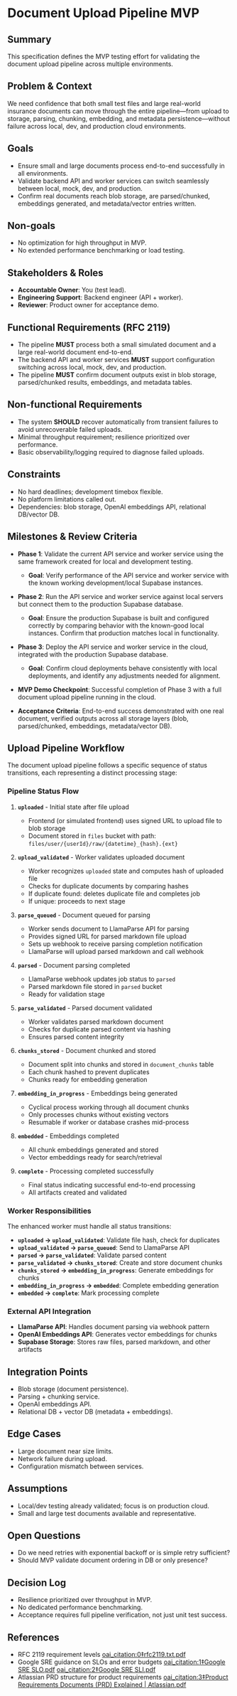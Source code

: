 # Document Upload Pipeline MVP

## Summary
This specification defines the MVP testing effort for validating the document upload pipeline across multiple environments.

## Problem & Context
We need confidence that both small test files and large real-world insurance documents can move through the entire pipeline—from upload to storage, parsing, chunking, embedding, and metadata persistence—without failure across local, dev, and production cloud environments.

## Goals
- Ensure small and large documents process end-to-end successfully in all environments.
- Validate backend API and worker services can switch seamlessly between local, mock, dev, and production.
- Confirm real documents reach blob storage, are parsed/chunked, embeddings generated, and metadata/vector entries written.

## Non-goals
- No optimization for high throughput in MVP.
- No extended performance benchmarking or load testing.

## Stakeholders & Roles
- **Accountable Owner**: You (test lead).
- **Engineering Support**: Backend engineer (API + worker).
- **Reviewer**: Product owner for acceptance demo.

## Functional Requirements (RFC 2119)
- The pipeline **MUST** process both a small simulated document and a large real-world document end-to-end.  
- The backend API and worker services **MUST** support configuration switching across local, mock, dev, and production.  
- The pipeline **MUST** confirm document outputs exist in blob storage, parsed/chunked results, embeddings, and metadata tables.  

## Non-functional Requirements
- The system **SHOULD** recover automatically from transient failures to avoid unrecoverable failed uploads.  
- Minimal throughput requirement; resilience prioritized over performance.  
- Basic observability/logging required to diagnose failed uploads.  

## Constraints
- No hard deadlines; development timebox flexible.  
- No platform limitations called out.  
- Dependencies: blob storage, OpenAI embeddings API, relational DB/vector DB.  

## Milestones & Review Criteria
- **Phase 1**: Validate the current API service and worker service using the same framework created for local and development testing.  
  - **Goal**: Verify performance of the API service and worker service with the known working development/local Supabase instances.  

- **Phase 2**: Run the API service and worker service against local servers but connect them to the production Supabase database.  
  - **Goal**: Ensure the production Supabase is built and configured correctly by comparing behavior with the known-good local instances. Confirm that production matches local in functionality.  

- **Phase 3**: Deploy the API service and worker service in the cloud, integrated with the production Supabase database.  
  - **Goal**: Confirm cloud deployments behave consistently with local deployments, and identify any adjustments needed for alignment.  

- **MVP Demo Checkpoint**: Successful completion of Phase 3 with a full document upload pipeline running in the cloud.  
- **Acceptance Criteria**: End-to-end success demonstrated with one real document, verified outputs across all storage layers (blob, parsed/chunked, embeddings, metadata/vector DB).  

## Upload Pipeline Workflow

The document upload pipeline follows a specific sequence of status transitions, each representing a distinct processing stage:

### Pipeline Status Flow

1. **`uploaded`** - Initial state after file upload
   - Frontend (or simulated frontend) uses signed URL to upload file to blob storage
   - Document stored in `files` bucket with path: `files/user/{userId}/raw/{datetime}_{hash}.{ext}`

2. **`upload_validated`** - Worker validates uploaded document
   - Worker recognizes `uploaded` state and computes hash of uploaded file
   - Checks for duplicate documents by comparing hashes
   - If duplicate found: deletes duplicate file and completes job
   - If unique: proceeds to next stage

3. **`parse_queued`** - Document queued for parsing
   - Worker sends document to LlamaParse API for parsing
   - Provides signed URL for parsed markdown file upload
   - Sets up webhook to receive parsing completion notification
   - LlamaParse will upload parsed markdown and call webhook

4. **`parsed`** - Document parsing completed
   - LlamaParse webhook updates job status to `parsed`
   - Parsed markdown file stored in `parsed` bucket
   - Ready for validation stage

5. **`parse_validated`** - Parsed document validated
   - Worker validates parsed markdown document
   - Checks for duplicate parsed content via hashing
   - Ensures parsed content integrity

6. **`chunks_stored`** - Document chunked and stored
   - Document split into chunks and stored in `document_chunks` table
   - Each chunk hashed to prevent duplicates
   - Chunks ready for embedding generation

7. **`embedding_in_progress`** - Embeddings being generated
   - Cyclical process working through all document chunks
   - Only processes chunks without existing vectors
   - Resumable if worker or database crashes mid-process

8. **`embedded`** - Embeddings completed
   - All chunk embeddings generated and stored
   - Vector embeddings ready for search/retrieval

9. **`complete`** - Processing completed successfully
   - Final status indicating successful end-to-end processing
   - All artifacts created and validated

### Worker Responsibilities

The enhanced worker must handle all status transitions:
- **`uploaded` → `upload_validated`**: Validate file hash, check for duplicates
- **`upload_validated` → `parse_queued`**: Send to LlamaParse API
- **`parsed` → `parse_validated`**: Validate parsed content
- **`parse_validated` → `chunks_stored`**: Create and store document chunks
- **`chunks_stored` → `embedding_in_progress`**: Generate embeddings for chunks
- **`embedding_in_progress` → `embedded`**: Complete embedding generation
- **`embedded` → `complete`**: Mark processing complete

### External API Integration

- **LlamaParse API**: Handles document parsing via webhook pattern
- **OpenAI Embeddings API**: Generates vector embeddings for chunks
- **Supabase Storage**: Stores raw files, parsed markdown, and other artifacts

## Integration Points
- Blob storage (document persistence).  
- Parsing + chunking service.  
- OpenAI embeddings API.  
- Relational DB + vector DB (metadata + embeddings).  

## Edge Cases
- Large document near size limits.  
- Network failure during upload.  
- Configuration mismatch between services.  

## Assumptions
- Local/dev testing already validated; focus is on production cloud.  
- Small and large test documents available and representative.  

## Open Questions
- Do we need retries with exponential backoff or is simple retry sufficient?  
- Should MVP validate document ordering in DB or only presence?  

## Decision Log
- Resilience prioritized over throughput in MVP.  
- No dedicated performance benchmarking.  
- Acceptance requires full pipeline verification, not just unit test success.  

## References
- RFC 2119 requirement levels [oai_citation:0‡rfc2119.txt.pdf](file-service://file-GLs8KjnZYjKtuDFNUuVmCy)  
- Google SRE guidance on SLOs and error budgets [oai_citation:1‡Google SRE SLO.pdf](file-service://file-XBLWBphH6LtKgBby3n8NnS) [oai_citation:2‡Google SRE SLI.pdf](file-service://file-PsCACjMN6BXgNrhhVtxCbq)  
- Atlassian PRD structure for product requirements [oai_citation:3‡Product Requirements Documents (PRD) Explained | Atlassian.pdf](file-service://file-Dn7mUQvhUT2Bq5qUo7qwgp)  